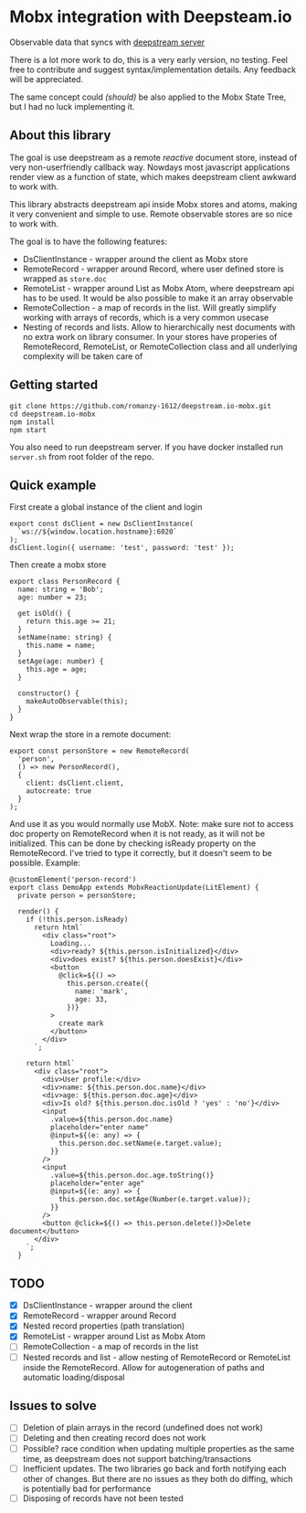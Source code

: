 # Mobx integration with Deepsteam.io

Observable data that syncs with [deepstream server](https://deepstreamio.github.io/)

There is a lot more work to do, this is a very early version, no testing. Feel free to contribute and suggest syntax/implementation details. Any feedback will be appreciated.

The same concept could _(should)_ be also applied to the Mobx State Tree, but I had no luck implementing it.

## About this library

The goal is use deepstream as a remote _reactive_ document store, instead of very non-userfriendly callback way. Nowdays most javascript applications render view as a function of state, which makes deepstream client awkward to work with.

This library abstracts deepstream api inside Mobx stores and atoms, making it very convenient and simple to use. Remote observable stores are so nice to work with.

The goal is to have the following features:

- DsClientInstance - wrapper around the client as Mobx store
- RemoteRecord - wrapper around Record, where user defined store is wrapped as `store.doc`
- RemoteList - wrapper around List as Mobx Atom, where deepstream api has to be used. It would be also possible to make it an array observable
- RemoteCollection - a map of records in the list. Will greatly simplify working with arrays of records, which is a very common usecase
- Nesting of records and lists. Allow to hierarchically nest documents with no extra work on library consumer. In your stores have properies of RemoteRecord, RemoteList, or RemoteCollection class and all underlying complexity will be taken care of

## Getting started

<!-- Install the package on npm:
npm i deepstream.io-mobx -->

```
git clone https://github.com/romanzy-1612/deepstream.io-mobx.git
cd deepstream.io-mobx
npm install
npm start
```

You also need to run deepstream server. If you have docker installed run `server.sh` from root folder of the repo.

## Quick example

First create a global instance of the client and login

```
export const dsClient = new DsClientInstance(
  `ws://${window.location.hostname}:6020`
);
dsClient.login({ username: 'test', password: 'test' });
```

Then create a mobx store

```
export class PersonRecord {
  name: string = 'Bob';
  age: number = 23;

  get isOld() {
    return this.age >= 21;
  }
  setName(name: string) {
    this.name = name;
  }
  setAge(age: number) {
    this.age = age;
  }

  constructor() {
    makeAutoObservable(this);
  }
}
```

Next wrap the store in a remote document:

```
export const personStore = new RemoteRecord(
  'person',
  () => new PersonRecord(),
  {
    client: dsClient.client,
    autocreate: true
  }
);
```

And use it as you would normally use MobX. Note: make sure not to access doc property on RemoteRecord when it is not ready, as it will not be initialized. This can be done by checking isReady property on the RemoteRecord. I've tried to type it correctly, but it doesn't seem to be possible. Example:

```
@customElement('person-record')
export class DemoApp extends MobxReactionUpdate(LitElement) {
  private person = personStore;

  render() {
    if (!this.person.isReady)
      return html`
        <div class="root">
          Loading...
          <div>ready? ${this.person.isInitialized}</div>
          <div>does exist? ${this.person.doesExist}</div>
          <button
            @click=${() =>
              this.person.create({
                name: 'mark',
                age: 33,
              })}
          >
            create mark
          </button>
        </div>
      `;

    return html`
      <div class="root">
        <div>User profile:</div>
        <div>name: ${this.person.doc.name}</div>
        <div>age: ${this.person.doc.age}</div>
        <div>Is old? ${this.person.doc.isOld ? 'yes' : 'no'}</div>
        <input
          .value=${this.person.doc.name}
          placeholder="enter name"
          @input=${(e: any) => {
            this.person.doc.setName(e.target.value);
          }}
        />
        <input
          .value=${this.person.doc.age.toString()}
          placeholder="enter age"
          @input=${(e: any) => {
            this.person.doc.setAge(Number(e.target.value));
          }}
        />
        <button @click=${() => this.person.delete()}>Delete document</button>
      </div>
    `;
  }
```

## TODO

- [x] DsClientInstance - wrapper around the client
- [x] RemoteRecord - wrapper around Record
- [x] Nested record properties (path translation)
- [x] RemoteList - wrapper around List as Mobx Atom
- [ ] RemoteCollection - a map of records in the list
- [ ] Nested records and list - allow nesting of RemoteRecord or RemoteList inside the RemoteRecord. Allow for autogeneration of paths and automatic loading/disposal

## Issues to solve

- [ ] Deletion of plain arrays in the record (undefined does not work)
- [ ] Deleting and then creating record does not work
- [ ] Possible? race condition when updating multiple properties as the same time, as deepstream does not support batching/transactions
- [ ] Inefficient updates. The two libraries go back and forth notifying each other of changes. But there are no issues as they both do diffing, which is potentially bad for performance
- [ ] Disposing of records have not been tested
